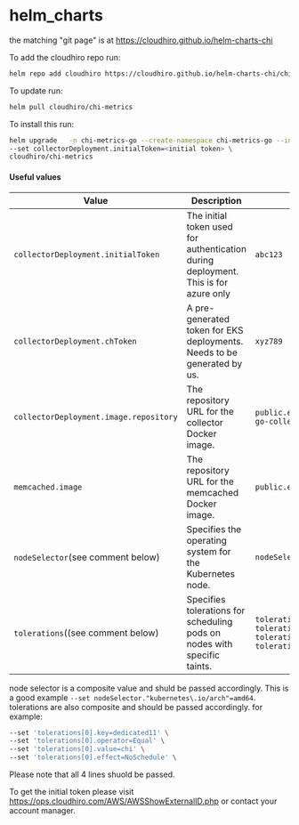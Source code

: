 # helm_charts

the matching "git page" is at https://cloudhiro.github.io/helm-charts-chi

To add the cloudhiro repo run:
```bash
helm repo add cloudhiro https://cloudhiro.github.io/helm-charts-chi/chi-metrics
```

To update run:
```bash
helm pull cloudhiro/chi-metrics   
```

To install this run:  
```bash
helm upgrade   -n chi-metrics-go --create-namespace chi-metrics-go --install \ 
--set collectorDeployment.initialToken=<initial token> \
cloudhiro/chi-metrics

```

#### Useful values

| **Value**                          | **Description**                                                                 | **Example**                                   |
|------------------------------------|---------------------------------------------------------------------------------|-----------------------------------------------|
| `collectorDeployment.initialToken` | The initial token used for authentication during deployment. This is for azure only                  | `abc123`                                      |
| `collectorDeployment.chToken`      | A pre-generated token for EKS deployments. Needs to be generated by us.                                     | `xyz789`                                      |
| `collectorDeployment.image.repository` | The repository URL for the collector Docker image.                            | `public.ecr.aws/f3u3y6v0/k8s-contoller-go-collector:0.8` |
| `memcached.image`                  | The repository URL for the memcached Docker image.                             | `public.ecr.aws/f3u3y6v0/k8s-memcache:0.8`    |
| `nodeSelector`(see comment below)  | Specifies the operating system for the Kubernetes node.                        | `nodeSelector."kubernetes\.io/arch"=amd64`                                     |
| `tolerations`((see comment below)                     | Specifies tolerations for scheduling pods on nodes with specific taints.       | `tolerations[0].key=dedicated11, tolerations[0].operator=Equal, tolerations[0].value=chi, tolerations[0].effect=NoSchedule` |

node selector is a composite value and shuld be passed accordingly. This is a good example `--set nodeSelector."kubernetes\.io/arch"=amd64`.  
tolerations are also composite and should be passed accordingly. for example:
```bash
--set 'tolerations[0].key=dedicated11' \
--set 'tolerations[0].operator=Equal' \
--set 'tolerations[0].value=chi' \
--set 'tolerations[0].effect=NoSchedule' \
```
Please note that all 4 lines shuold be passed.


To get the initial token please visit https://ops.cloudhiro.com/AWS/AWSShowExternalID.php or contact your account manager.